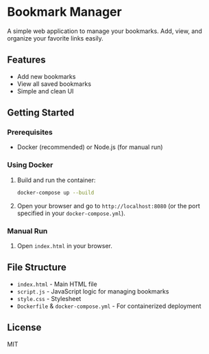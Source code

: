 # Bookmark Manager

A simple web application to manage your bookmarks. Add, view, and organize your favorite links easily.

## Features
- Add new bookmarks
- View all saved bookmarks
- Simple and clean UI

## Getting Started

### Prerequisites
- Docker (recommended) or Node.js (for manual run)

### Using Docker
1. Build and run the container:
   ```bash
   docker-compose up --build
   ```
2. Open your browser and go to `http://localhost:8080` (or the port specified in your `docker-compose.yml`).

### Manual Run
1. Open `index.html` in your browser.

## File Structure
- `index.html` - Main HTML file
- `script.js` - JavaScript logic for managing bookmarks
- `style.css` - Stylesheet
- `Dockerfile` & `docker-compose.yml` - For containerized deployment

## License
MIT
